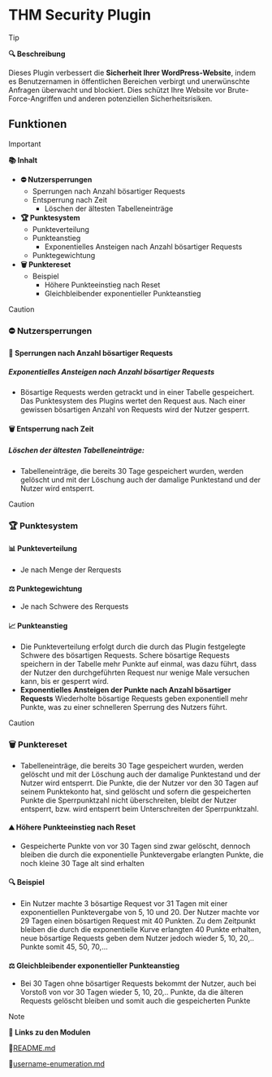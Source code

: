 # THM Security Plugin

> [!TIP]
> **🔍 Beschreibung**
> 
> Dieses Plugin verbessert die **Sicherheit Ihrer WordPress-Website**, indem es Benutzernamen in öffentlichen Bereichen verbirgt und unerwünschte Anfragen überwacht und blockiert. Dies schützt Ihre Website vor Brute-Force-Angriffen und anderen potenziellen Sicherheitsrisiken.

## Funktionen

> [!IMPORTANT]
>  **📚 Inhalt**
> 
>    - **⛔ Nutzersperrungen**
>        - Sperrungen nach Anzahl bösartiger Requests
>        - Entsperrung nach Zeit
>            - Löschen der ältesten Tabelleneinträge
>    - **🏆 Punktesystem**
>        - Punkteverteilung
>        - Punkteanstieg
>            - Exponentielles Ansteigen nach Anzahl bösartiger Requests
>        - Punktegewichtung
>    - **🗑️ Punktereset**
>         - Beispiel
>             - Höhere Punkteeinstieg nach Reset
>             - Gleichbleibender exponentieller Punkteanstieg

> [!Caution]
>
> ### ⛔ Nutzersperrungen
>    #### 🚫 Sperrungen nach Anzahl bösartiger Requests
>    ##### Exponentielles Ansteigen nach Anzahl bösartiger Requests
>    - Bösartige Requests werden getrackt und in einer Tabelle gespeichert. Das Punktesystem des Plugins wertet den Request aus. Nach einer gewissen bösartigen Anzahl von Requests wird der Nutzer gesperrt.
>    #### 🗑️ Entsperrung nach Zeit
>    ##### Löschen der ältesten Tabelleneinträge:
>    - Tabelleneinträge, die bereits 30 Tage gespeichert wurden, werden gelöscht und mit der Löschung auch der damalige Punktestand und der Nutzer wird entsperrt.


> [!Caution]
>
> ### 🏆 Punktesystem
>
>    #### 📊 Punkteverteilung
>    - Je nach Menge der Rerquests
>    #### ⚖️ Punktegewichtung
>    - Je nach Schwere des Rerquests
>
>    #### 📈 Punkteanstieg
>    - Die Punkteverteilung erfolgt durch die durch das Plugin festgelegte Schwere des bösartigen Requests. Schere bösartige Requests speichern in der Tabelle mehr Punkte auf einmal, was dazu führt, dass der Nutzer den durchgeführten Request nur wenige Male versuchen kann, bis er gesperrt wird.
>    - **Exponentielles Ansteigen der Punkte nach Anzahl bösartiger Requests**
>    Wiederholte bösartige Requests geben exponentiell mehr Punkte, was zu einer schnelleren Sperrung des Nutzers führt.

> [!Caution]
>
>  ### 🗑️ Punktereset
> 
>    - Tabelleneinträge, die bereits 30 Tage gespeichert wurden, werden gelöscht und mit der Löschung auch der damalige Punktestand und der Nutzer wird entsperrt. Die Punkte, die der Nutzer vor den 30 Tagen auf seinem Punktekonto hat, sind gelöscht und sofern die gespeicherten Punkte die Sperrpunktzahl nicht überschreiten, bleibt der Nutzer entsperrt, bzw. wird entsperrt beim Unterschreiten der Sperrpunktzahl.
>    #### ⛰️ Höhere Punkteeinstieg nach Reset
>    - Gespeicherte Punkte von vor 30 Tagen sind zwar gelöscht, dennoch bleiben die durch die exponentielle Punktevergabe erlangten Punkte, die noch kleine 30 Tage alt sind erhalten
>
>    #### 🔍 Beispiel
>    - Ein Nutzer machte 3 bösartige Request vor 31 Tagen mit einer exponentiellen Punktevergabe von 5, 10 und 20. Der Nutzer machte vor 29 Tagen einen bösartigen Request mit 40 Punkten. Zu dem Zeitpunkt bleiben die durch die exponentielle Kurve erlangten 40 Punkte erhalten, neue bösartige Requests geben dem Nutzer jedoch wieder 5, 10, 20,.. Punkte somit 45, 50, 70,...
>    #### ⚖️ Gleichbleibender exponentieller Punkteanstieg
>    - Bei 30 Tagen ohne bösartiger Requests bekommt der Nutzer, auch bei Vorstoß von vor 30 Tagen wieder 5, 10, 20,.. Punkte, da die älteren Requests gelöscht bleiben und somit auch die gespeicherten Punkte

> [!Note]
> **🧩 Links zu den Modulen**
>
>    🔗[README.md](README.md)
> 
>    🔗[username-enumeration.md](docs/username-enumeration.md)
